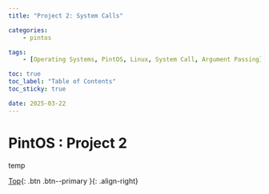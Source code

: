 ```yaml
---
title: "Project 2: System Calls"

categories:
    - pintos

tags:
    - [Operating Systems, PintOS, Linux, System Call, Argument Passing]

toc: true
toc_label: "Table of Contents"
toc_sticky: true

date: 2025-03-22
---
```


# PintOS : Project 2

temp


[Top](#){: .btn .btn--primary }{: .align-right}